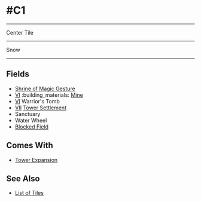 # #C1

___
Center Tile
___
Snow
___


## Fields

- [Shrine of Magic Gesture](../spells/index.md)
- [Ⅵ](../difficulties.md) :building_materials: [Mine](../fields.md#flaggable)
- [Ⅵ](../difficulties.md) Warrior's Tomb
- [Ⅶ](../difficulties.md) [Tower Settlement](../towns/tower.md)
- Sanctuary
- Water Wheel
- [Blocked Field](../keywords/blocked_field.md)


## Comes With

- [Tower Expansion](../content/tower_expansion.md)


## See Also

- [List of Tiles](index.md)
